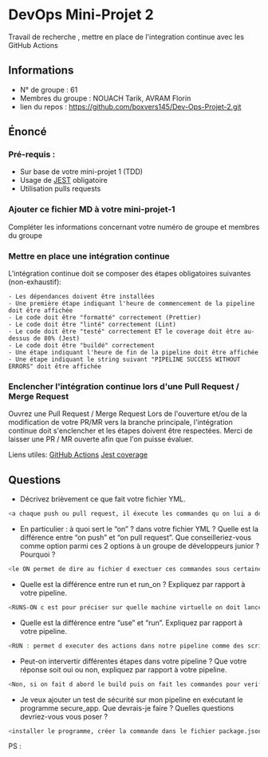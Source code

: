 # DevOps Mini-Projet 2
Travail de recherche , mettre en place de l'integration continue avec les GitHub Actions

## Informations
- N° de groupe : 61
- Membres du groupe : NOUACH Tarik, AVRAM Florin
- lien du repos : https://github.com/boxvers145/Dev-Ops-Projet-2.git


## Énoncé

### Pré-requis :
- Sur base de votre mini-projet 1 (TDD)
- Usage de [JEST](https://jestjs.io/docs/getting-started) obligatoire
- Utilisation pulls requests 


### Ajouter ce fichier MD à votre mini-projet-1
Compléter les informations concernant votre numéro de groupe et membres du groupe

### Mettre en place une intégration continue
L'intégration continue doit se composer des étapes obligatoires suivantes (non-exhaustif):

    - Les dépendances doivent être installées
    - Une première étape indiquant l'heure de commencement de la pipeline doit être affichée
    - Le code doit être "formatté" correctement (Prettier)
    - Le code doit être "linté" correctement (Lint)
    - Le code doit être "testé" correctement ET le coverage doit être au-dessus de 80% (Jest)
    - Le code doit être "buildé" correctement
    - Une étape indiquant l'heure de fin de la pipeline doit être affichée
    - Une étape indiquant le string suivant "PIPELINE SUCCESS WITHOUT ERRORS" doit être affichée

### Enclencher l'intégration continue lors d'une Pull Request / Merge Request
Ouvrez une Pull Request / Merge Request 
Lors de l'ouverture et/ou de la modification de votre PR/MR vers la branche principale, l'intégration continue doit s'enclencher et les étapes doivent être respectées.
Merci de laisser une PR / MR ouverte afin que l'on puisse évaluer.


Liens utiles:
[GitHub Actions](https://docs.github.com/fr/actions)
[Jest coverage](https://www.valentinog.com/blog/jest-coverage/)

## Questions

- Décrivez brièvement ce que fait votre fichier YML.  
```bash
<a chaque push ou pull request, il éxecute les commandes qu on lui a donner, par exemple il fait le prettier:fix, ensuite il build notre application>
```
- En particulier : à quoi sert le “on” ? dans votre fichier YML ?  Quelle est la différence entre “on push” et “on pull request”. Que conseilleriez-vous comme option parmi ces 2 options à un groupe de développeurs junior ? Pourquoi ? 
```bash
<le ON permet de dire au fichier d exectuer ces commandes sous certaine condition, dans notre exemple, lorsque on va push ou faire un pull request. ON PUSH s ignifie que les commandes vont s exectuer a chaque fois qu il y a un push et ON PULL REQUEST, lorsque une pull request sera créer. Pour le groupe de dév junior ça dépend, si ils font souvent des push c est mieux d utiliser le ON PUSH mais ils risquent de surcharger la pipeline, donc je conseille quand même de le faire en ON PULL REQUEST, surtout qu ils vont travailler avec des branches, mais ils sont obliger de créer une pull request>
```
- Quelle est la différence entre run et run_on ?  Expliquez par rapport à votre pipeline.  
```bash
<RUNS-ON c est pour préciser sur quelle machine virtuelle on doit lancer les commandes. RUN c est pour executer les commandes>
```
- Quelle est la différence entre “use” et “run”. Expliquez par rapport à votre pipeline. 
```bash
<RUN : permet d executer des actions dans notre pipeline comme des script ou commande shell. USE : permet d executer des actions dans notre pipeline venant de source externe>
```
- Peut-on intervertir différentes étapes dans votre pipeline ? Que votre réponse soit oui ou non, expliquez par rapport à votre pipeline. 
```bash
<Non, si on fait d abord le build puis on fait les commandes pour verifier nos test, ou faire lint:fix ou prettier:fix et qu il y aura des problemes, ça ne servira a rien car on aura déjà build notre application, il y a un ordre a suivre>
```
- Je veux ajouter un test de sécurité sur mon pipeline en exécutant le programme secure_app. Que devrais-je faire ?  Quelles questions devriez-vous vous poser ? 
```bash
<installer le programme, créer la commande dans le fichier package.json/script, l integrer a la pipeline. Savoir a quel moment appeler le programme dans la pipeline>
```

PS : 
